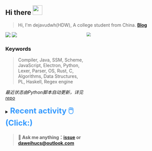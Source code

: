 ## Hi there <img src="https://raw.githubusercontent.com/MartinHeinz/MartinHeinz/master/wave.gif" width="30px">

> Hi, I'm dejavudwh(HDW), A college student from China. **[Blog](https://www.cnblogs.com/secoding)** 

![](https://komarev.com/ghpvc/?username=dejavudwh)
<img src="https://img.shields.io/badge/BLOG-dejavudwh-blue"><a href="https://www.cnblogs.com/secoding/"></a></img>
<img align="right" width="50%" src="https://github-readme-stats.vercel.app/api?username=dejavudwh&show_icons=true&theme=onedark&count_private=true" style="zoom: 80%;" /> 

### Keywords 

> Compiler, Java, SSM, Scheme, JavaScript, Electron, Python, Lexer, Parser, OS, Rust, C, Algorithms, Data Structures, PL, Haskell, Regex engine

*最近状态由Python脚本自动更新，详见<a href="https://github.com/dejavudwh/dejavudwh"> repo</a>*

<details>

  <summary><font size="5.5" color="#3399FF"><b>Recent activity 🖱️(Click:)</b></font></summary>

  - #### 🔭 Working:

    - [翻译 The Algorithm Design Manual (2nd Ed.)](https://github.com/dejavudwh/The-Algorithm-Design-Manual)

  - #### 🌱 Learning:

    - 微积分、线性代数
    - LeetCode刷题
    - 英语
    - 整理以前项目的博客：[从零写一个编译器](https://www.cnblogs.com/secoding/tag/从零写一个编译器/)、[从零实现一个正则表达式引擎](https://www.zhihu.com/column/c_1337535182023852032)、[从零写一个操作系统](https://www.cnblogs.com/secoding/tag/从零写一个操作系统/)

---

  - <details open>

    <summary><font size="3.5" color="#3399FF"><b>Recent Post 🖱️</b></font></summary>
    <br>
    <table>
    <tr>
    <td>
    <!-- ZHIHUPOSTS:START --> 

    <!-- ZHIHUPOSTS:END -->
    </td>
    <td>
    <!-- GITHUB:START -->

    - [dejavudwh pushed to hexo in dejavudwh/dejavudwh.github.io](https://github.com/dejavudwh/dejavudwh.github.io/compare/0f6e0cba80...0f3fe8e68e) - 2021-05-15T02:57:18Z
    - [dejavudwh pushed to hexo in dejavudwh/dejavudwh.github.io](https://github.com/dejavudwh/dejavudwh.github.io/compare/b3bced7aa1...0f6e0cba80) - 2021-05-15T02:40:59Z
    - [dejavudwh pushed to hexo in dejavudwh/dejavudwh.github.io](https://github.com/dejavudwh/dejavudwh.github.io/compare/9ae359cb44...b3bced7aa1) - 2021-05-15T02:21:58Z
    - [dejavudwh pushed to FigureBed in dejavudwh/dejavudwh.github.io](https://github.com/dejavudwh/dejavudwh.github.io/compare/b51969f684...6fe52b6b0f) - 2021-05-15T02:14:01Z
    - [dejavudwh created a branch FigureBed in dejavudwh/dejavudwh.github.io](https://github.com/dejavudwh/dejavudwh.github.io/compare/FigureBed) - 2021-05-15T02:08:16Z
    <!-- GITHUB:END -->
    </td>
    </tr>
    </table>
  </details>

</details>

> #### 💬 Ask me anything：[issue](https://github.com/dejavudwh/dejavudwh/issues) or [daweihucs@outlook.com](mailto:daweihucs@outlook.com)
